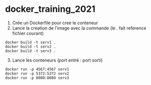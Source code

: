 # docker_training_2021
1) Crée un Dockerfile pour cree le conteneur
2) Lance la creation de l'image avec la commande (le . fait reference fichier courant)
```
docker build -t serv1 .
docker build -t serv2 .
docker build -t serv3 .
```

3) Lance les conteneurs (port entré : port sorti)
```
docker run -p 4567:4567 serv1
docker run -p 5372:5372 serv2
docker run -p 8080:8080 serv3
```